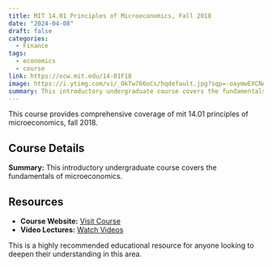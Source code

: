 ```yaml
---
title: MIT 14.01 Principles of Microeconomics, Fall 2018
date: "2024-04-08"
draft: false
categories:
  - Finance
tags:
  - economics
  - course
link: https://ocw.mit.edu/14-01F18
image: https://i.ytimg.com/vi/_OkTw766oCs/hqdefault.jpg?sqp=-oaymwEXCNACELwBSFryq4qpAwkIARUAAIhCGAE=&rs=AOn4CLABeHR2U_J3D4YsSULFrtnPz_4q5g
summary: This introductory undergraduate course covers the fundamentals of microeconomics.
---
```


This course provides comprehensive coverage of mit 14.01 principles of microeconomics, fall 2018.

## Course Details

**Summary:** This introductory undergraduate course covers the fundamentals of microeconomics.

## Resources

- **Course Website:** [Visit Course](https://ocw.mit.edu/14-01F18)
- **Video Lectures:** [Watch Videos](https://youtube.com/playlist?list=PLUl4u3cNGP62oJSoqb4Rf-vZMGUBe59G-&si=S70wkDF2prInADC_)

This is a highly recommended educational resource for anyone looking to deepen their understanding in this area.
